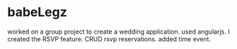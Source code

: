 babeLegz
========
worked on a group project to create a wedding application. used angularjs. I created the RSVP feature. CRUD rsvp reservations. added time event. 
